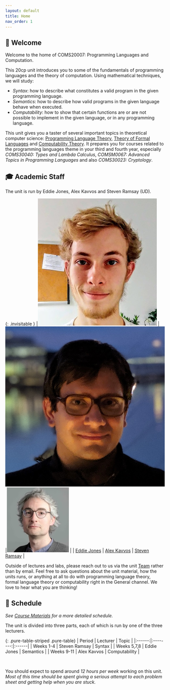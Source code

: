 ```yaml
---
layout: default
title: Home
nav_order: 1
---
```

## :wave: Welcome

Welcome to the home of COMS20007: Programming Languages and Computation.  

This 20cp unit introduces you to some of the fundamentals of programming languages and the theory of computation.  Using mathematical techniques, we will study:
  * *Syntax*: how to describe what constitutes a valid program in the given programming language.
  * *Semantics*: how to describe how valid programs in the given language behave when executed.
  * *Computability*: how to show that certain functions are or are not possible to implement in the given language, or in any programming language. 

This unit gives you a taster of several important topics in theoretical computer science: [Programming Language Theory](https://en.wikipedia.org/wiki/Programming_language_theory), [Theory of Formal Languages](https://en.wikipedia.org/wiki/Formal_language) and [Computability Theory](https://en.wikipedia.org/wiki/Computability_theory). It prepares you for courses related to the programming languages theme in your third and fourth year, especially *COMS30040: Types and Lambda Calculus*, *COMSM0067: Advanced Topics in Programming Languages* and also *COMS30023: Cryptology*.

## :mortar_board: Academic Staff

The unit is run by Eddie Jones, Alex Kavvos and Steven Ramsay (UD).

{: .invisitable }
|![Eddie](assets/admin/Eddie.png) |![Alex](assets/admin/Alex.jpg) |![Steven](assets/admin/Steven.jpg)  |
| [Eddie Jones][1] | [Alex Kavvos][2] | [Steven Ramsay][3] |

[1]: https://ec-jones.github.io/
[2]: https://www.lambdabetaeta.eu
[3]: https://sjrsay.github.io

Outside of lectures and labs, please reach out to us via the unit [Team](https://teams.microsoft.com/l/channel/19%3ApSxhf5hViQtLxNM7SJLv6Aqlkpn8YxymXy2xg7ekFR41%40thread.tacv2/General?groupId=9454975e-2a9a-4d4c-be14-4d889c7936b0&tenantId=b2e47f30-cd7d-4a4e-a5da-b18cf1a4151b) rather than by email.  Feel free to ask questions about the unit material, how the units runs, or anything at all to do with programming language theory, formal language theory or computability right in the General channel.  We love to hear what you are thinking!


## :date: Schedule

*See [Course Materials](schedule.html) for a more detailed schedule.*

The unit is divided into three parts, each of which is run by one of the three lecturers.

{: .pure-table-striped .pure-table}
| Period | Lecturer | Topic |
|:------:|:--------:|:------| 
| Weeks 1-4    | Steven Ramsay | Syntax        |
| Weeks 5,7,8  | Eddie Jones   | Semantics     |
| Weeks 9-11   | Alex Kavvos   | Computability |

<br/>

You should expect to spend around *12 hours per week* working on this unit.  *Most of this time should be spent giving a serious attempt to each problem sheet and getting help when you are stuck.*

<!-- There are 5 main activities (approximate time in parentheses, overall there is some slack):

  * __Lectures (2 hr).__ There are two lectures each week, *Mondays at 3pm* and *Tuesdays at 10am*, both in Physics G42 Powell*. 

  * __Labs (2 hr).__  Labs run every Thursday from 3-5pm in MVB 2.11 and MVB 1.15.  There are both pen and paper problems and programming tasks to complete.  We have an excellent selection of teaching assistants on this unit, and their sole responsibility in each lab is to *help you*.  Some of the problems are not designed to be solved by a single person in a short amount of time, so you will need the help of the TAs and/or the help of your peers in order to solve them. 

  * __Office Hours (1 hr).__ Each of the lecturers will advertise office hours each week, where you can drop-in if you have some question that is best answered in person.

  * __Problem sheets / programming tasks in your own time (2-6 hr).__ You will only learn on this unit by completing the problem sheets and programming tasks.  You will spend time working in labs, but you will likely need longer to complete them fully in your own time.

  <!-- * __Office hours (<1 hr).__ Each week there will be office hours with the lecturer, either online or in their office in MVB.  These will be irregular and advertised separately in each week.

  * __Reading (2 hr).__  You will often benefit from alternative explanations of the same concepts, which would not fit into the time available for lectures.  You will need to spend time revising and rethinking topics before you can solve the associated problems. -->


